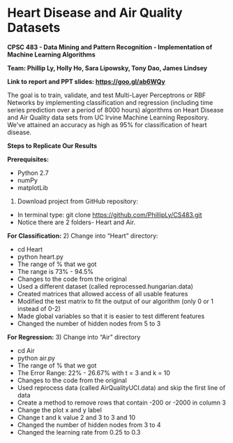 # Heart Disease and Air Quality Datasets
**CPSC 483 - Data Mining and Pattern Recognition - Implementation of Machine Learning Algorithms** 

**Team: Phillip Ly, Holly Ho, Sara Lipowsky, Tony Dao, James Lindsey**

**Link to report and PPT slides: https://goo.gl/ab6WQy**

The goal is to train, validate, and test Multi-Layer Perceptrons or RBF Networks by implementing 
classification and regression (including time series prediction over a period of 8000 hours) algorithms 
on Heart Disease and Air Quality data sets from UC Irvine Machine Learning Repository. We've attained 
an accuracy as high as 95% for classification of heart disease.

**Steps to Replicate Our Results**

**Prerequisites:**
- Python 2.7
- numPy
- matplotLib

1) Download project from GitHub repository:
- In terminal type: git clone https://github.com/PhillipLy/CS483.git
- Notice there are 2 folders- Heart and Air. 

**For Classification:**
2) Change into “Heart” directory:
- cd Heart
- python heart.py
- The range of % that we got
- The range is 73% - 94.5%
- Changes to the code from the original
- Used a different dataset (called reprocessed.hungarian.data)
- Created matrices that allowed access of all usable features
- Modified the test matrix to fit the output of our algorithm (only 0 or 1 instead of 0-2)
- Made global variables so that it is easier to test different features
- Changed the number of hidden nodes from 5 to 3

**For Regression:**
3) Change into “Air” directory
- cd Air
- python air.py
- The range of % that we got
- The Error Range: 22% - 26.67% with t = 3 and k = 10
- Changes to the code from the original
- Used reprocess data (called AirQualityUCI.data) and skip the first line of data
- Create a method to remove rows that contain -200 or -2000 in column 3
- Change the plot x and y label
- Change t and k value 2 and 3 to 3 and 10 
- Changed the number of hidden nodes from 3 to 4
- Changed the learning rate from 0.25 to 0.3

